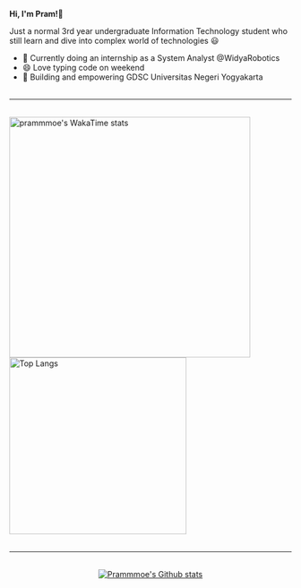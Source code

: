 **Hi, I'm Pram!👋**

Just a normal 3rd year undergraduate Information Technology student who still learn and dive into complex world of technologies 😃

- 🔭 Currently doing an internship as a System Analyst @WidyaRobotics
- 😄 Love typing code on weekend
- 🌱 Building and empowering GDSC Universitas Negeri Yogyakarta
<br><br>

___
<br>

<div align="center">
  <div align="left">
    <a href="https://github.com/anuraghazra/github-readme-stats">
      <img align="left" src="https://github-readme-stats.vercel.app/api/wakatime?username=prammmoe&theme=tokyonight" alt="prammmoe's WakaTime stats" width="430px">
    </a>
  </div>
  <div align="left">
    <img src="https://github-readme-stats.vercel.app/api/top-langs/?username=anuraghazra&theme=tokyonight&hide_progress=false" alt="Top Langs" width="316px">
  </div>
</div>

<br>

___

<br>

<div align="center">
    <a href="https://github.com/prammmoe">
      <picture>
        <source media="(prefers-color-scheme: dark)" srcset="https://github-readme-stats.vercel.app/api?username=prammmoe&show_icons=true&theme=tokyonight">
        <source media="(prefers-color-scheme: light)" srcset="https://github-readme-stats.vercel.app/api?username=prammmoe&show_icons=true&theme=tokyonight">
        <img alt="Prammmoe's Github stats" src="https://github-readme-stats.vercel.app/api?username=prammmoe&show_icons=true&theme=tokyonight">
      </picture>
    </a>
</div>

